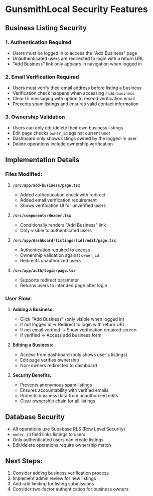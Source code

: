 # GunsmithLocal Security Features

## Business Listing Security

### 1. Authentication Required
- Users must be logged in to access the "Add Business" page
- Unauthenticated users are redirected to login with a return URL
- "Add Business" link only appears in navigation when logged in

### 2. Email Verification Required
- Users must verify their email address before listing a business
- Verification check happens when accessing `/add-business`
- Clear UI messaging with option to resend verification email
- Prevents spam listings and ensures valid contact information

### 3. Ownership Validation
- Users can only edit/delete their own business listings
- Edit page checks `owner_id` against current user
- Dashboard only shows listings owned by the logged-in user
- Delete operations include ownership verification

## Implementation Details

### Files Modified:
1. **`/src/app/add-business/page.tsx`**
   - Added authentication check with redirect
   - Added email verification requirement
   - Shows verification UI for unverified users

2. **`/src/components/Header.tsx`**
   - Conditionally renders "Add Business" link
   - Only visible to authenticated users

3. **`/src/app/dashboard/listings/[id]/edit/page.tsx`**
   - Authentication required to access
   - Ownership validation against `owner_id`
   - Redirects unauthorized users

4. **`/src/app/auth/login/page.tsx`**
   - Supports redirect parameter
   - Returns users to intended page after login

### User Flow:
1. **Adding a Business:**
   - Click "Add Business" (only visible when logged in)
   - If not logged in → Redirect to login with return URL
   - If not email verified → Show verification required screen
   - If verified → Access add business form

2. **Editing a Business:**
   - Access from dashboard (only shows user's listings)
   - Edit page verifies ownership
   - Non-owners redirected to dashboard

3. **Security Benefits:**
   - Prevents anonymous spam listings
   - Ensures accountability with verified emails
   - Protects business data from unauthorized edits
   - Clear ownership chain for all listings

## Database Security
- All operations use Supabase RLS (Row Level Security)
- `owner_id` field links listings to users
- Only authenticated users can create listings
- Edit/delete operations require ownership match

## Next Steps:
1. Consider adding business verification process
2. Implement admin review for new listings
3. Add rate limiting for listing submissions
4. Consider two-factor authentication for business owners
